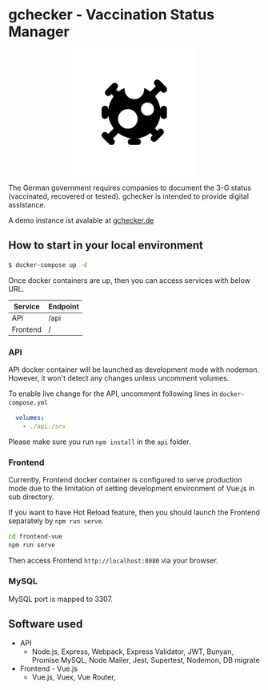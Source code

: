 # gchecker - Vaccination Status Manager

 <p align="center">
    <img src="frontend-vue/src/assets/logo_small_icon_only.png" alt="logo" height=250px>
 </p>

The German government requires companies to document the 3-G status (vaccinated,
recovered or tested). gchecker is intended to provide digital assistance.

A demo instance ist avalable at [gchecker.de](https://gchecker.de)

## How to start in your local environment

```sh
$ docker-compose up -d
```

Once docker containers are up, then you can access services with below URL.

| Service  | Endpoint |
| -------- | -------- |
| API      | /api     |
| Frontend | /        |


### API

API docker container will be launched as development mode with nodemon. However,
it won't detect any changes unless uncomment volumes.

To enable live change for the API, uncomment following lines in
`docker-compose.yml`

```yaml
  volumes:
    - ./api:/srv
```

Please make sure you run `npm install` in the `api` folder.

### Frontend

Currently, Frontend docker container is configured to serve production mode due
to the limitation of setting development environment of Vue.js in sub directory.

If you want to have Hot Reload feature, then you should launch the Frontend
separately by `npm run serve`.

```sh
cd frontend-vue
npm run serve
```

Then access Frontend  `http://localhost:8080` via your browser.

### MySQL

MySQL port is mapped to 3307.

## Software used

- API
  - Node.js, Express, Webpack, Express Validator, JWT, Bunyan, Promise MySQL,
	Node Mailer, Jest, Supertest, Nodemon, DB
    migrate
- Frontend - Vue.js
  - Vue.js, Vuex, Vue Router,

